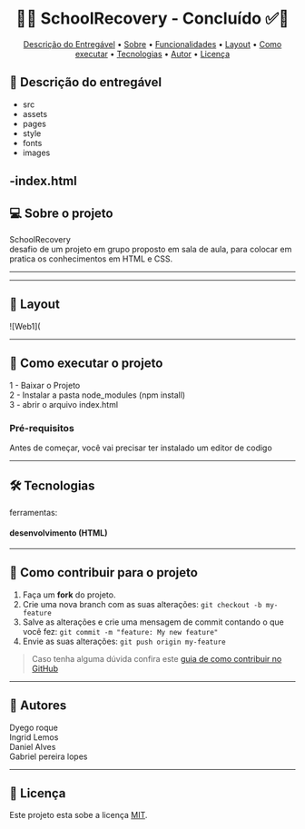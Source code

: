 <h1 align="center"> 
	  🚀✅ SchoolRecovery - Concluído ✅🚀
</h1>



<!-- MODELO MENU DE NAVEGAÇÃO -->
<p align="center">
 <a href="#-Descrição-do-entregável">Descrição do Entregável</a> •
 <a href="#-sobre-o-projeto">Sobre</a> •
 <a href="#-funcionalidades">Funcionalidades</a> •
 <a href="#-layout">Layout</a> • 
 <a href="#-como-executar-o-projeto">Como executar</a> • 
 <a href="#-tecnologias">Tecnologias</a> • 
 <a href="#-autor">Autor</a> • 
 <a href="#user-content--licença">Licença</a>
</p>


<!-- MODELO DE DESCRIÇÃO -->
## 📄 Descrição do entregável

- src
 - assets
 - pages
 - style
 - fonts
 - images

-index.html
---


<!-- MODELO DESCRIÇÃO SOBRE O PROJETO: -->
## 💻 Sobre o projeto

<!-- EXPLICA O MOTIVO DO PROJETO -->
SchoolRecovery 
<br />
desafio de um projeto em grupo proposto em sala de aula, para colocar em pratica os conhecimentos em HTML e CSS.

<!-- LINHA DE DIVISÃO: -->
---


---

<!-- ---------------------------------------------------------------------- -->

<!-- EXEMPLO DE LAYOUT: -->
## 🎨 Layout

![Web1](

---

<!-- ---------------------------------------------------------------------- -->

<!-- MODELO DE COMO EXECUTAR O PROJETO -->
## 🚀 Como executar o projeto

1 - Baixar o Projeto <br>
2 - Instalar a pasta node_modules (npm install)<br>
3 - abrir o arquivo index.html



<!-- MODELO DE PRÉ REQUISITOS -->
### Pré-requisitos

Antes de começar, você vai precisar ter instalado um editor de codigo


---

<!-- ---------------------------------------------------------------------- -->

<!-- MODELO DE TECNOLOGIAS -->
## 🛠 Tecnologias

ferramentas:
#### desenvolvimento (HTML)

---

<!-- ---------------------------------------------------------------------- -->

<!-- MODELO DE COMO CONTRIBUIR PARA O PROJETO -->
## 💪 Como contribuir para o projeto

1. Faça um **fork** do projeto.
2. Crie uma nova branch com as suas alterações: `git checkout -b my-feature`
3. Salve as alterações e crie uma mensagem de commit contando o que você fez: `git commit -m "feature: My new feature"`
4. Envie as suas alterações: `git push origin my-feature`
> Caso tenha alguma dúvida confira este [guia de como contribuir no GitHub](./CONTRIBUTING.md)

---

<!-- ---------------------------------------------------------------------- -->

<!-- MODELO DE AUTOR-->
## 🦸 Autores

Dyego roque
<br />
Ingrid Lemos
<br />
Daniel Alves
<br />
Gabriel pereira lopes
 <br />
 


---

<!-- ---------------------------------------------------------------------- -->

<!-- MODELO DE LICENÇA -->
## 📝 Licença

Este projeto esta sobe a licença [MIT](./LICENSE).


